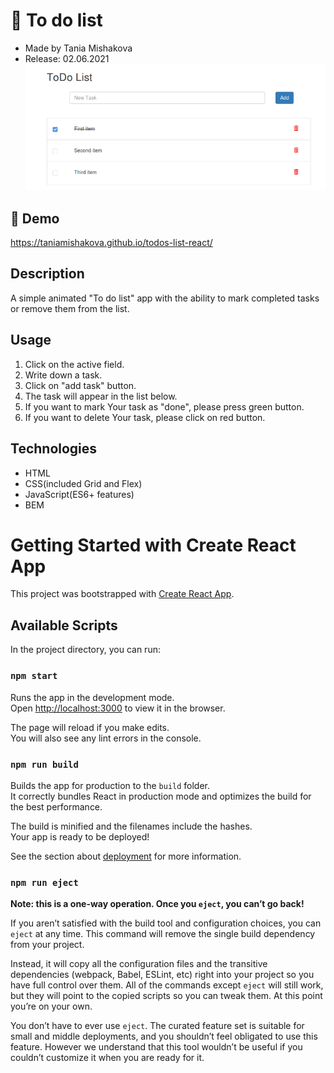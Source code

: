 # 📌 To do list
- Made by Tania Mishakova
- Release: 02.06.2021
![todo list](public/readme.png)
## 🔗 Demo
https://taniamishakova.github.io/todos-list-react/

## Description
A simple animated "To do list" app with the ability to mark completed tasks or remove them from the list.

## Usage
1. Click on the active field.
2. Write down a task.
3. Click on "add task" button.
4. The task will appear in the list below.
5. If you want to mark Your task as "done", please press green button.
6. If you want to delete Your task, please click on red button.

## Technologies
- HTML
- CSS(included Grid and Flex)
- JavaScript(ES6+ features)
- BEM
# Getting Started with Create React App

This project was bootstrapped with [Create React App](https://github.com/facebook/create-react-app).

## Available Scripts

In the project directory, you can run:

### `npm start`

Runs the app in the development mode.\
Open [http://localhost:3000](http://localhost:3000) to view it in the browser.

The page will reload if you make edits.\
You will also see any lint errors in the console.
### `npm run build`

Builds the app for production to the `build` folder.\
It correctly bundles React in production mode and optimizes the build for the best performance.

The build is minified and the filenames include the hashes.\
Your app is ready to be deployed!

See the section about [deployment](https://facebook.github.io/create-react-app/docs/deployment) for more information.

### `npm run eject`

**Note: this is a one-way operation. Once you `eject`, you can’t go back!**

If you aren’t satisfied with the build tool and configuration choices, you can `eject` at any time. This command will remove the single build dependency from your project.

Instead, it will copy all the configuration files and the transitive dependencies (webpack, Babel, ESLint, etc) right into your project so you have full control over them. All of the commands except `eject` will still work, but they will point to the copied scripts so you can tweak them. At this point you’re on your own.

You don’t have to ever use `eject`. The curated feature set is suitable for small and middle deployments, and you shouldn’t feel obligated to use this feature. However we understand that this tool wouldn’t be useful if you couldn’t customize it when you are ready for it.